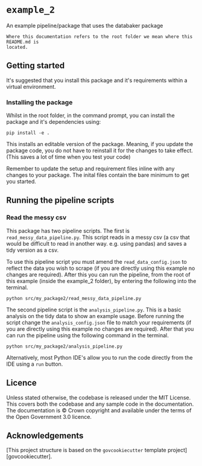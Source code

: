 # `example_2`

An example pipeline/package that uses the databaker package

```{warning}
Where this documentation refers to the root folder we mean where this README.md is
located.
```

## Getting started

It's suggested that you install this package and it's requirements within a virtual environment.

### Installing the package

Whilst in the root folder, in the command prompt, you can install the package and it's dependencies
using:

```shell
pip install -e .
```

This installs an editable version of the package. Meaning, if you update the
package code, you do not have to reinstall it for the changes to take effect.
(This saves a lot of time when you test your code)

Remember to update the setup and requirement files inline with any changes to your
package. The inital files contain the bare minimum to get you started.

## Running the pipeline scripts
### Read the messy csv

This package has two pipeline scripts. The first is `read_messy_data_pipeline.py`. This script reads in a messy csv (a csv that would be difficult to read in another way. e.g. using pandas) and saves a tidy version as a csv.

To use this pipeline script you must amend the `read_data_config.json` to reflect the data you wish to scrape (if you are directly using this example no changes are required). After this you can run the pipeline, from the root of this example (inside the example_2 folder), by entering the following into the terminal.

```shell
python src/my_package2/read_messy_data_pipeline.py
```

The second pipeline script is the `analysis_pipeline.py`. This is a basic analysis on the tidy data to show an example usage. Before running the script change the `analysis_config.json` file to match your requirements (if you are directly using this example no changes are required). After that you can run the pipeline using the following command in the terminal.

```shell
python src/my_package2/analysis_pipeline.py
```

Alternatively, most Python IDE's allow you to run the code directly from the IDE using a `run` button.

## Licence

Unless stated otherwise, the codebase is released under the MIT License. This covers
both the codebase and any sample code in the documentation. The documentation is ©
Crown copyright and available under the terms of the Open Government 3.0 licence.

## Acknowledgements

[This project structure is based on the `govcookiecutter` template
project][govcookiecutter].
